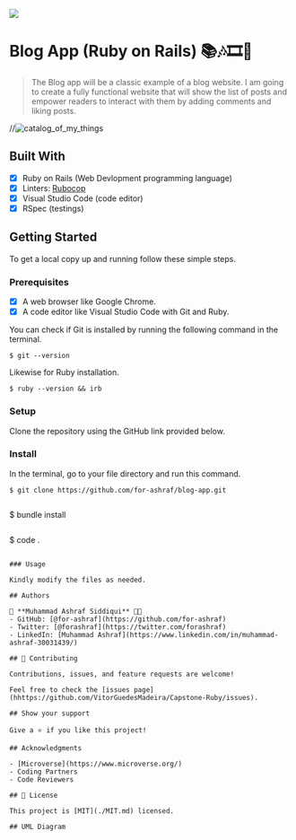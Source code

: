![](https://img.shields.io/badge/Microverse-blueviolet)

# Blog App (Ruby on Rails) 📚🎶🎞️👾
 
> The Blog app will be a classic example of a blog website. I am going to create a fully functional website that will show the list of posts and empower readers to interact with them by adding comments and liking posts.

//![catalog_of_my_things](./assets/readmefileimage.png)

## Built With

- [x] Ruby on Rails (Web Devlopment programming language)
- [x] Linters: [Rubocop](https://rubocop.org/)
- [x] Visual Studio Code (code editor)
- [x] RSpec (testings) 

## Getting Started

To get a local copy up and running follow these simple steps.

### Prerequisites

- [x] A web browser like Google Chrome.
- [x] A code editor like Visual Studio Code with Git and Ruby.

You can check if Git is installed by running the following command in the terminal.
```
$ git --version
```

Likewise for Ruby installation.
```
$ ruby --version && irb
```

### Setup

Clone the repository using the GitHub link provided below.

### Install

In the terminal, go to your file directory and run this command.

```
$ git clone https://github.com/for-ashraf/blog-app.git
```
```
```
$ bundle install
```
```
$ code .
```

### Usage

Kindly modify the files as needed.

## Authors

👤 **Muhammad Ashraf Siddiqui** 🧑🏻‍
- GitHub: [@for-ashraf](https://github.com/for-ashraf)
- Twitter: [@forashraf](https://twitter.com/forashraf)
- LinkedIn: [Muhammad Ashraf](https://www.linkedin.com/in/muhammad-ashraf-30031439/)

## 🤝 Contributing

Contributions, issues, and feature requests are welcome!

Feel free to check the [issues page](hhttps://github.com/VitorGuedesMadeira/Capstone-Ruby/issues).

## Show your support

Give a ⭐️ if you like this project!

## Acknowledgments

- [Microverse](https://www.microverse.org/)
- Coding Partners
- Code Reviewers

## 📝 License

This project is [MIT](./MIT.md) licensed.

## UML Diagram